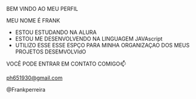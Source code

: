 BEM VINDO AO MEU PERFIL

MEU NOME É FRANK

- ESTOU ESTUDANDO NA ALURA
- ESTOU ME DESENVOLVENDO NA LINGUAGEM JAVAscript
- UTILIZO ESSE ESSE ESPÇO PARA MINHA ORGANIZAÇAO DOS MEUS PROJETOS DESEMVOLVIdO

VOCÊ PODE ENTRAR EM CONTATO COMIGO📫

ph651930@gmail.com

@Frankperreira

